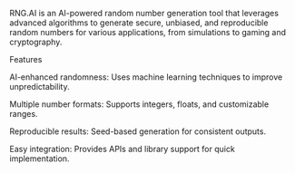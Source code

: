 RNG.AI is an AI-powered random number generation tool that leverages advanced algorithms to generate secure, unbiased, and reproducible random numbers for various applications, from simulations to gaming and cryptography.

Features

AI-enhanced randomness: Uses machine learning techniques to improve unpredictability.

Multiple number formats: Supports integers, floats, and customizable ranges.

Reproducible results: Seed-based generation for consistent outputs.

Easy integration: Provides APIs and library support for quick implementation.

